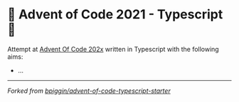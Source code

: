# 🎄 Advent of Code 2021 - Typescript 🎄

Attempt at [Advent Of Code 202x](https://adventofcode.com/202x) written in Typescript with the following aims:

- ...

---

_Forked from [bpiggin/advent-of-code-typescript-starter](https://github.com/bpiggin/advent-of-code-typescript-starter)_
